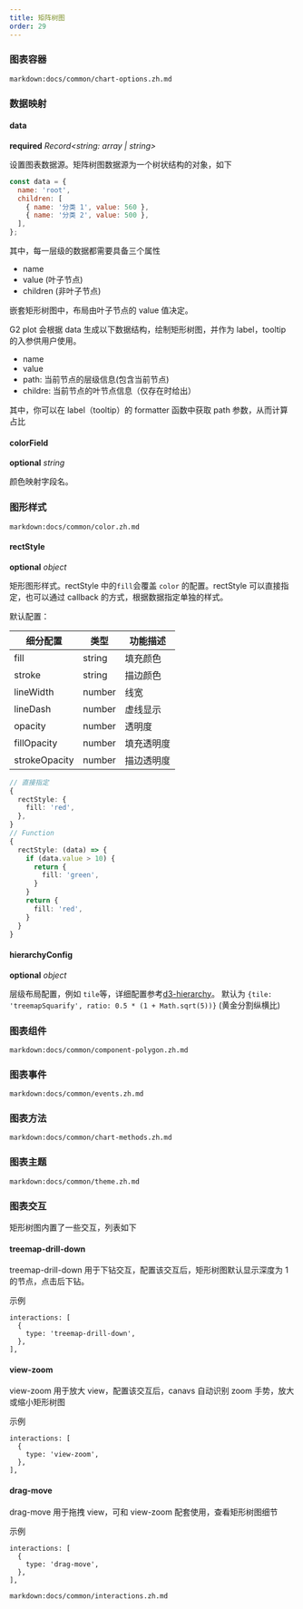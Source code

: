 ```yaml
---
title: 矩阵树图
order: 29
---
```


### 图表容器

`markdown:docs/common/chart-options.zh.md`

### 数据映射

#### data

<description>**required** _Record<string: array | string>_</description>

设置图表数据源。矩阵树图数据源为一个树状结构的对象，如下

```javascript
const data = {
  name: 'root',
  children: [
    { name: '分类 1', value: 560 },
    { name: '分类 2', value: 500 },
  ],
};

```

其中，每一层级的数据都需要具备三个属性

- name
- value (叶子节点)
- children (非叶子节点)

嵌套矩形树图中，布局由叶子节点的 value 值决定。

G2 plot 会根据 data 生成以下数据结构，绘制矩形树图，并作为 label，tooltip 的入参供用户使用。

- name
- value
- path: 当前节点的层级信息(包含当前节点)
- childre: 当前节点的叶节点信息（仅存在时给出）

其中，你可以在 label（tooltip）的 formatter 函数中获取 path 参数，从而计算占比

#### colorField

<description>**optional** _string_</description>

颜色映射字段名。


### 图形样式

`markdown:docs/common/color.zh.md`
#### rectStyle
 
<description>**optional** _object_</description>

矩形图形样式。rectStyle 中的`fill`会覆盖 `color` 的配置。rectStyle 可以直接指定，也可以通过 callback 的方式，根据数据指定单独的样式。

默认配置：

| 细分配置      | 类型   | 功能描述   |
| ------------- | ------ | ---------- |
| fill          | string | 填充颜色   |
| stroke        | string | 描边颜色   |
| lineWidth     | number | 线宽       |
| lineDash      | number | 虚线显示   |
| opacity       | number | 透明度     |
| fillOpacity   | number | 填充透明度 |
| strokeOpacity | number | 描边透明度 |


```ts
// 直接指定
{
  rectStyle: {
    fill: 'red',
  },
}
// Function
{
  rectStyle: (data) => {
    if (data.value > 10) {
      return {
        fill: 'green',
      }
    }
    return {
      fill: 'red',
    }
  }
}
```

#### hierarchyConfig

<description>**optional** _object_</description>

层级布局配置，例如 `tile`等，详细配置参考[d3-hierarchy](https://github.com/d3/d3-hierarchy#treemap)。
默认为 `{tile: 'treemapSquarify', ratio: 0.5 * (1 + Math.sqrt(5))}` (黄金分割纵横比)

### 图表组件

`markdown:docs/common/component-polygon.zh.md`

### 图表事件

`markdown:docs/common/events.zh.md`

### 图表方法

`markdown:docs/common/chart-methods.zh.md`

### 图表主题

`markdown:docs/common/theme.zh.md`

### 图表交互

矩形树图内置了一些交互，列表如下

#### treemap-drill-down

treemap-drill-down 用于下钻交互，配置该交互后，矩形树图默认显示深度为 1 的节点，点击后下钻。

示例

```plain
interactions: [
  {
    type: 'treemap-drill-down',
  },
],
```

#### view-zoom

view-zoom 用于放大 view，配置该交互后，canavs 自动识别 zoom 手势，放大或缩小矩形树图

示例

```plain
interactions: [
  {
    type: 'view-zoom',
  },
],
```

#### drag-move

drag-move 用于拖拽 view，可和 view-zoom 配套使用，查看矩形树图细节

示例

```plain
interactions: [
  {
    type: 'drag-move',
  },
],
```


`markdown:docs/common/interactions.zh.md`
